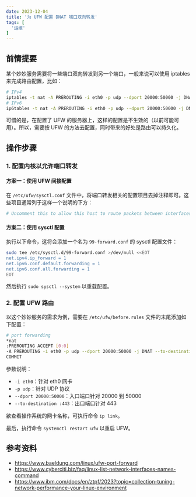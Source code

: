```yaml
---
date: 2023-12-04
title: '为 UFW 配置 DNAT 端口双向转发'
tags: [
  '运维'
]
---
```


## 前情提要

某个妙妙服务需要将一些端口双向转发到另一个端口，一般来说可以使用 iptables 来完成路由配置，比如：

```bash
# IPv4
iptables -t nat -A PREROUTING -i eth0 -p udp --dport 20000:50000 -j DNAT --to-destination :443
# IPv6
ip6tables -t nat -A PREROUTING -i eth0 -p udp --dport 20000:50000 -j DNAT --to-destination :443
```

可惜的是，在配置了 UFW 的服务器上，这样的配置是不生效的（以前可能可用）。所以，需要按 UFW 的方法去配置，同时带来的好处是路由可以持久化。

## 操作步骤

### 1. 配置内核以允许端口转发

#### 方案一：使用 UFW 间接配置

在 `/etc/ufw/sysctl.conf` 文件中，将端口转发相关的配置项目去掉注释即可。这些项目通常列于这样一个说明的下方：

```bash
# Uncomment this to allow this host to route packets between interfaces
```

#### 方案二：使用 sysctl 配置

执行以下命令，这将会添加一个名为 `99-forward.conf` 的 sysctl 配置文件：

```bash
sudo tee /etc/sysctl.d/99-forward.conf >/dev/null <<EOT
net.ipv4.ip_forward = 1
net.ipv6.conf.default.forwarding = 1
net.ipv6.conf.all.forwarding = 1
EOT
```

然后执行 `sudo sysctl --system` 以重载配置。

### 2. 配置 UFW 路由

以这个妙妙服务的需求为例，需要在 `/etc/ufw/before.rules` 文件的末尾添加如下配置：

```bash
# port forwarding
*nat
:PREROUTING ACCEPT [0:0]
-A PREROUTING -i eth0 -p udp --dport 20000:50000 -j DNAT --to-destination :443
COMMIT
```

参数说明：
- `-i eth0`：针对 eth0 网卡
- `-p udp`：针对 UDP 协议
- `--dport 20000:50000`：入口端口针对 20000 到 50000
- `--to-destination :443`：出口端口针对 443

欲查看操作系统的网卡名称，可执行命令 `ip link`。

最后，执行命令 `systemctl restart ufw` 以重启 UFW。

## 参考资料

- <https://www.baeldung.com/linux/ufw-port-forward>
- <https://www.cyberciti.biz/faq/linux-list-network-interfaces-names-command>
- <https://www.ibm.com/docs/en/ztpf/2023?topic=collection-tuning-network-performance-your-linux-environment>